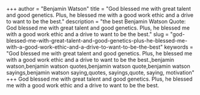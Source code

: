 +++
author = "Benjamin Watson"
title = "God blessed me with great talent and good genetics. Plus, he blessed me with a good work ethic and a drive to want to be the best."
description = "the best Benjamin Watson Quote: God blessed me with great talent and good genetics. Plus, he blessed me with a good work ethic and a drive to want to be the best."
slug = "god-blessed-me-with-great-talent-and-good-genetics-plus-he-blessed-me-with-a-good-work-ethic-and-a-drive-to-want-to-be-the-best"
keywords = "God blessed me with great talent and good genetics. Plus, he blessed me with a good work ethic and a drive to want to be the best.,benjamin watson,benjamin watson quotes,benjamin watson quote,benjamin watson sayings,benjamin watson saying,quotes, sayings,quote, saying, motivation"
+++
God blessed me with great talent and good genetics. Plus, he blessed me with a good work ethic and a drive to want to be the best.
